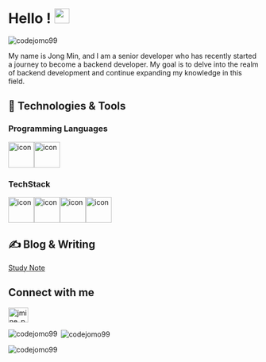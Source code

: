 <!-- More info, tips and tricks for making GitHub Profile README can be found in my article at https://towardsdatascience.com/build-a-stunning-readme-for-your-github-profile-9b80434fe5d7 -->

<!-- [![Header](https://raw.githubusercontent.com/MartinHeinz/MartinHeinz/master/readme_header.png "Header")](https://martinheinz.dev/) -->

# Hello ! <img src="https://raw.githubusercontent.com/MartinHeinz/MartinHeinz/master/wave.gif" width="30px" height="30px" />
<p align="left"> <img src="https://komarev.com/ghpvc/?username=codejomo99&label=Profile%20views&color=0e75b6&style=flat" alt="codejomo99" /> </p>

My name is Jong Min, and I am a senior developer who has recently started a journey to become a backend developer. My goal is to delve into the realm of backend development and continue expanding my knowledge in this field.

## 🔧 Technologies & Tools
### Programming Languages
<div style="display: flex; align-items: flex-start;"><img src="https://techstack-generator.vercel.app/python-icon.svg" alt="icon" width="52" height="52" /><img src="https://techstack-generator.vercel.app/java-icon.svg" alt="icon" width="52" height="52" /></div>

### TechStack
<div style="display: flex; align-items: flex-start;"><img src="https://techstack-generator.vercel.app/mysql-icon.svg" alt="icon" width="52" height="52" /><img src="https://techstack-generator.vercel.app/django-icon.svg" alt="icon" width="52" height="52" /><img src="https://techstack-generator.vercel.app/docker-icon.svg" alt="icon" width="52" height="52" /><img src="https://techstack-generator.vercel.app/react-icon.svg" alt="icon" width="52" height="52" /></div>




## &#x270d; Blog & Writing

[Study Note](https://pointy-rosehip-1fe.notion.site/Study-Note-f7d6337de958446db2c21d48c63a8d5a?pvs=4)





## Connect with me
<p align="left">
<a href="https://instagram.com/jmine_p" target="blank"><img align="center" src="https://raw.githubusercontent.com/rahuldkjain/github-profile-readme-generator/master/src/images/icons/Social/instagram.svg" alt="jmine_p" height="30" width="40" /></a>
</p>



<p><img align="left" src="https://github-readme-stats.vercel.app/api/top-langs?username=codejomo99&show_icons=true&locale=en&layout=compact" alt="codejomo99" /></p>

<p>&nbsp;<img align="center" src="https://github-readme-stats.vercel.app/api?username=codejomo99&show_icons=true&locale=en" alt="codejomo99" /></p>
<p><img align="center" src="https://github-readme-streak-stats.herokuapp.com/?user=codejomo99&" alt="codejomo99" /></p

